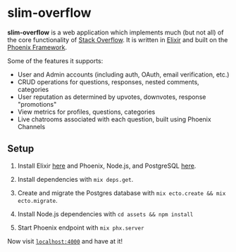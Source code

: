 # slim-overflow

**slim-overflow** is a web application which implements much (but not all) of the core
functionality of [Stack Overflow](https://stackoverflow.com/). It is written in [Elixir](https://github.com/elixir-lang/elixir) and built on the [Phoenix Framework](https://github.com/phoenixframework/phoenix).

Some of the features it supports:

  * User and Admin accounts (including auth, OAuth, email verification, etc.)
  * CRUD operations for questions, responses, nested comments, categories
  * User reputation as determined by upvotes, downvotes, response "promotions"
  * View metrics for profiles, questions, categories
  * Live chatrooms associated with each question, built using Phoenix Channels

## Setup

1. Install Elixir [here](https://elixir-lang.org/install.html) and Phoenix, Node.js, and PostgreSQL  [here](https://hexdocs.pm/phoenix/installation.html).

2. Install dependencies with `mix deps.get`.
3. Create and migrate the Postgres database with `mix ecto.create && mix ecto.migrate`.
4. Install Node.js dependencies with `cd assets && npm install`
5. Start Phoenix endpoint with `mix phx.server`

Now visit [`localhost:4000`](http://localhost:4000) and have at it!

